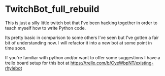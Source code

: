 # TwitchBot_full_rebuild
This is just a silly little twitch bot that I've been hacking together in order to teach myself how to write Python code.

Its pretty basic in comparison to some others I've seen but I've gotten a fair bit of understanding now.  I will refactor it into a new bot at some point in time soon.

If you're familiar with python and/or want to offer some suggestions I have a trello board setup for this bot at https://trello.com/b/CyeWbpNT/existing-rhylebot